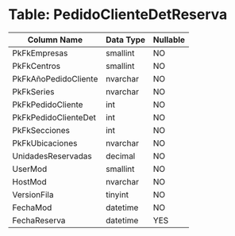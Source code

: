 # Table: PedidoClienteDetReserva

| Column Name | Data Type | Nullable |
|-------------|-----------|----------|
| PkFkEmpresas | smallint | NO |
| PkFkCentros | smallint | NO |
| PkFkAñoPedidoCliente | nvarchar | NO |
| PkFkSeries | nvarchar | NO |
| PkFkPedidoCliente | int | NO |
| PkFkPedidoClienteDet | int | NO |
| PkFkSecciones | int | NO |
| PkFkUbicaciones | nvarchar | NO |
| UnidadesReservadas | decimal | NO |
| UserMod | smallint | NO |
| HostMod | nvarchar | NO |
| VersionFila | tinyint | NO |
| FechaMod | datetime | NO |
| FechaReserva | datetime | YES |
